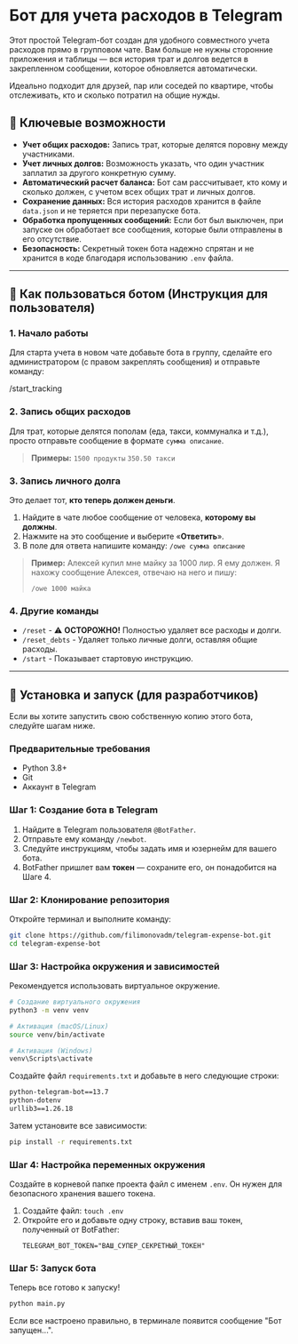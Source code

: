 # Бот для учета расходов в Telegram

Этот простой Telegram-бот создан для удобного совместного учета расходов прямо в групповом чате. Вам больше не нужны сторонние приложения и таблицы — вся история трат и долгов ведется в закрепленном сообщении, которое обновляется автоматически.

Идеально подходит для друзей, пар или соседей по квартире, чтобы отслеживать, кто и сколько потратил на общие нужды.

## 🚀 Ключевые возможности

*   **Учет общих расходов:** Запись трат, которые делятся поровну между участниками.
*   **Учет личных долгов:** Возможность указать, что один участник заплатил за другого конкретную сумму.
*   **Автоматический расчет баланса:** Бот сам рассчитывает, кто кому и сколько должен, с учетом всех общих трат и личных долгов.
*   **Сохранение данных:** Вся история расходов хранится в файле `data.json` и не теряется при перезапуске бота.
*   **Обработка пропущенных сообщений:** Если бот был выключен, при запуске он обработает все сообщения, которые были отправлены в его отсутствие.
*   **Безопасность:** Секретный токен бота надежно спрятан и не хранится в коде благодаря использованию `.env` файла.

---

## 🤖 Как пользоваться ботом (Инструкция для пользователя)

### 1. Начало работы
Для старта учета в новом чате добавьте бота в группу, сделайте его администратором (с правом закреплять сообщения) и отправьте команду:

/start_tracking

### 2. Запись общих расходов
Для трат, которые делятся пополам (еда, такси, коммуналка и т.д.), просто отправьте сообщение в формате `сумма описание`.

> **Примеры:**
> `1500 продукты`
> `350.50 такси`

### 3. Запись личного долга
Это делает тот, **кто теперь должен деньги**.

1.  Найдите в чате любое сообщение от человека, **которому вы должны**.
2.  Нажмите на это сообщение и выберите «**Ответить**».
3.  В поле для ответа напишите команду: `/owe сумма описание`

> **Пример:**
> Алексей купил мне майку за 1000 лир. Я ему должен. Я нахожу сообщение Алексея, отвечаю на него и пишу:
> ```
> /owe 1000 майка
> ```

### 4. Другие команды
*   `/reset` - ⚠️ **ОСТОРОЖНО!** Полностью удаляет все расходы и долги.
*   `/reset_debts` - Удаляет только личные долги, оставляя общие расходы.
*   `/start` - Показывает стартовую инструкцию.

---

## 🔧 Установка и запуск (для разработчиков)

Если вы хотите запустить свою собственную копию этого бота, следуйте шагам ниже.

### Предварительные требования
*   Python 3.8+
*   Git
*   Аккаунт в Telegram

### Шаг 1: Создание бота в Telegram
1.  Найдите в Telegram пользователя `@BotFather`.
2.  Отправьте ему команду `/newbot`.
3.  Следуйте инструкциям, чтобы задать имя и юзернейм для вашего бота.
4.  BotFather пришлет вам **токен** — сохраните его, он понадобится на Шаге 4.

### Шаг 2: Клонирование репозитория
Откройте терминал и выполните команду:
```bash
git clone https://github.com/filimonovadm/telegram-expense-bot.git
cd telegram-expense-bot
```

### Шаг 3: Настройка окружения и зависимостей
Рекомендуется использовать виртуальное окружение.
```bash
# Создание виртуального окружения
python3 -m venv venv

# Активация (macOS/Linux)
source venv/bin/activate

# Активация (Windows)
venv\Scripts\activate
```
Создайте файл `requirements.txt` и добавьте в него следующие строки:
```txt
python-telegram-bot==13.7
python-dotenv
urllib3==1.26.18
```
Затем установите все зависимости:
```bash
pip install -r requirements.txt
```

### Шаг 4: Настройка переменных окружения
Создайте в корневой папке проекта файл с именем `.env`. Он нужен для безопасного хранения вашего токена.
1.  Создайте файл: `touch .env`
2.  Откройте его и добавьте одну строку, вставив ваш токен, полученный от BotFather:
    ```
    TELEGRAM_BOT_TOKEN="ВАШ_СУПЕР_СЕКРЕТНЫЙ_ТОКЕН"
    ```

### Шаг 5: Запуск бота
Теперь все готово к запуску!
```bash
python main.py
```
Если все настроено правильно, в терминале появится сообщение "Бот запущен...".
